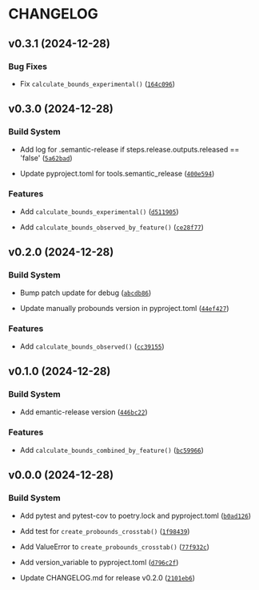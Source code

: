 # CHANGELOG


## v0.3.1 (2024-12-28)

### Bug Fixes

- Fix `calculate_bounds_experimental()`
  ([`164c096`](https://github.com/uriahf/probounds/commit/164c0960b7d49ef91a2ae8485ec914569726b6bb))


## v0.3.0 (2024-12-28)

### Build System

- Add log for .semantic-release if steps.release.outputs.released == 'false'
  ([`5a62bad`](https://github.com/uriahf/probounds/commit/5a62bad65e8233157f3084f39e7cc47ffd4629f2))

- Update pyproject.toml for tools.semantic_release
  ([`400e594`](https://github.com/uriahf/probounds/commit/400e594dbdae2e107c788ee21130338f843faa02))

### Features

- Add `calculate_bounds_experimental()`
  ([`d511905`](https://github.com/uriahf/probounds/commit/d511905a321062c4526706d5fe50a12666d9acfa))

- Add `calculate_bounds_observed_by_feature()`
  ([`ce28f77`](https://github.com/uriahf/probounds/commit/ce28f776581bd3756752c2459eaeeca93d392bde))


## v0.2.0 (2024-12-28)

### Build System

- Bump patch update for debug
  ([`abcdb86`](https://github.com/uriahf/probounds/commit/abcdb862719417a8f322427244872d90df0d102b))

- Update manually probounds version in pyproject.toml
  ([`44ef427`](https://github.com/uriahf/probounds/commit/44ef4277c1e5e762084539e7a575f79d6e206717))

### Features

- Add `calculate_bounds_observed()`
  ([`cc39155`](https://github.com/uriahf/probounds/commit/cc39155baacb2ff03830d22cd69a51c4209bc62e))


## v0.1.0 (2024-12-28)

### Build System

- Add emantic-release version
  ([`446bc22`](https://github.com/uriahf/probounds/commit/446bc227d25c52ff0eba5ce6e84affb0dd3e285c))

### Features

- Add `calculate_bounds_combined_by_feature()`
  ([`bc59966`](https://github.com/uriahf/probounds/commit/bc59966b3249c5ba50faee09365f299049faffa5))


## v0.0.0 (2024-12-28)

### Build System

- Add pytest and pytest-cov to poetry.lock and pyproject.toml
  ([`b0ad126`](https://github.com/uriahf/probounds/commit/b0ad12639b5248c2f3e215bbaadcce046a74b681))

- Add test for `create_probounds_crosstab()`
  ([`1f98439`](https://github.com/uriahf/probounds/commit/1f984396792c852fdb57175469a5798034c770f0))

- Add ValueError to `create_probounds_crosstab()`
  ([`77f932c`](https://github.com/uriahf/probounds/commit/77f932c822821944fd7bfc3ccbca78be9be5667e))

- Add version_variable to pyproject.toml
  ([`d796c2f`](https://github.com/uriahf/probounds/commit/d796c2fc1a967cbc2a3e72cf49330a1474fa4a19))

- Update CHANGELOG.md for release v0.2.0
  ([`2101eb6`](https://github.com/uriahf/probounds/commit/2101eb685e5afb6ad4887aca84962a9934fa7a18))
